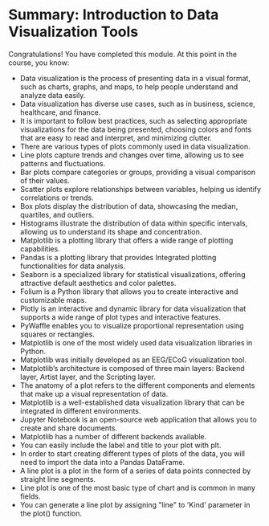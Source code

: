# Summary: Introduction to Data Visualization Tools
Congratulations! You have completed this module. At this point in the course, you know: 
- Data visualization is the process of presenting data in a visual format, such as charts, graphs, and maps, to help people understand and analyze data easily. 
- Data visualization has diverse use cases, such as in business, science, healthcare, and finance. 
- It is important to follow best practices, such as selecting appropriate visualizations for the data being presented, choosing colors and fonts that are easy to read and interpret, and minimizing clutter.
- There are various types of plots commonly used in data visualization.
- Line plots capture trends and changes over time, allowing us to see patterns and fluctuations.
- Bar plots compare categories or groups, providing a visual comparison of their values.
- Scatter plots explore relationships between variables, helping us identify correlations or trends.
- Box plots display the distribution of data, showcasing the median, quartiles, and outliers.
- Histograms illustrate the distribution of data within specific intervals, allowing us to understand its shape and concentration.
- Matplotlib is a plotting library that offers a wide range of plotting capabilities.
- Pandas is a plotting library that provides Integrated plotting functionalities for data analysis.
- Seaborn is a specialized library for statistical visualizations, offering attractive default aesthetics and color palettes.
- Folium is a Python library that allows you to create interactive and customizable maps.
- Plotly is an interactive and dynamic library for data visualization that supports a wide range of plot types and interactive features.
- PyWaffle enables you to visualize proportional representation using squares or rectangles.
- Matplotlib is one of the most widely used data visualization libraries in Python. 
- Matplotlib was initially developed as an EEG/ECoG visualization tool. 
- Matplotlib’s architecture is composed of three main layers: Backend layer, Artist layer, and the Scripting layer. 
- The anatomy of a plot refers to the different components and elements that make up a visual representation of data.
- Matplotlib is a well-established data visualization library that can be integrated in different environments. 
- Jupyter Notebook is an open-source web application that allows you to create and share documents.
- Matplotlib has a number of different backends available. 
- You can easily include the label and title to your plot with plt.
- In order to start creating different types of plots of the data, you will need to import the data into a Pandas DataFrame.
- A line plot is a plot in the form of a series of data points connected by straight line segments. 
- Line plot is one of the most basic type of chart and is common in many fields. 
- You can generate a line plot by assigning "line" to 'Kind' parameter in the plot() function.

